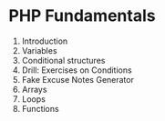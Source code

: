 # PHP Fundamentals

1. Introduction
2. Variables
3. Conditional structures
4. Drill: Exercises on Conditions
5. Fake Excuse Notes Generator
6. Arrays
7. Loops
8. Functions
